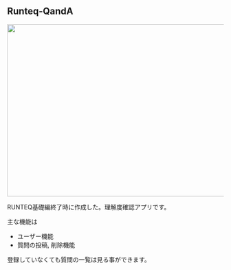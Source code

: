 ## Runteq-QandA

<img src="https://i.gyazo.com/cdd747372fb2d9383bceebd1fc241752.png" width="800" height="400">

RUNTEQ基礎編終了時に作成した。理解度確認アプリです。

主な機能は
- ユーザー機能
- 質問の投稿, 削除機能

登録していなくても質問の一覧は見る事ができます。
